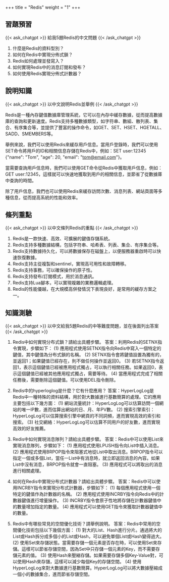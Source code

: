 +++
title = "Redis"
weight = "1"
+++
## 習題預習
{{< ask_chatgpt >}}
給我5題Redis的中文問題
{{< /ask_chatgpt >}}

1. 什麼是Redis的資料型別？
2. 如何在Redis中實現分佈式鎖？
3. Redis如何處理並發寫入？
4. 如何實現Redis中的消息訂閱和發布？
5. 如何使用Redis實現分佈式計數器？   

## 說明知識
{{< ask_chatgpt >}}
以中文說明Redis並舉例
{{< /ask_chatgpt >}}

Redis是一種內存鍵值數據庫管理系統，它可以在內存中緩存數據，從而提高數據庫的查詢和更新速度。Redis支持多種數據類型，如字符串、數組、散列表、集合、有序集合等，並提供了豐富的操作命令，如GET、SET、HSET、HGETALL、SADD、SMEMBERS等。

舉例來說，我們可以使用Redis來緩存用戶信息。當用戶登錄時，我們可以使用SET命令將用戶的ID和相關信息存儲在Redis中，例如：SET user:12345 {"name": "Tom", "age": 20, "email": "tom@email.com"}。

當需要查詢用戶信息時，我們可以使用GET命令從Redis中獲取用戶信息，例如：GET user:12345，這樣就可以快速地獲取到用戶的相關信息，並節省了從數據庫中查詢的時間。

除了用戶信息，我們也可以使用Redis來緩存訪問次數、消息列表、網站頁面等多種信息，從而提高系統的性能和效率。   

## 條列重點
{{< ask_chatgpt >}}
以中文條列Redis的重點
{{< /ask_chatgpt >}}

1. Redis是一款快速、高效、可擴展的鍵值存儲系統。
2. Redis支持多種數據結構，包括字符串、哈希表、列表、集合、有序集合等。
3. Redis支持數據持久化，可以將數據保存在磁盤上，以便服務器重啟時可以快速恢復數據。
4. Redis支持主從複製和sentinel，實現高可用性和故障轉移。
5. Redis支持事務，可以確保操作的原子性。
6. Redis支持發布/訂閱模式，用於消息通訊。
7. Redis支持Lua腳本，可以實現複雜的業務邏輯處理。
8. Redis的性能優越，在大規模高併發情況下表現良好，是常用的緩存方案之一。   

## 知識測驗
{{< ask_chatgpt >}}
以中文給我5題Redis的中等難度問題，並在後面列出答案
{{< /ask_chatgpt >}}

1. Redis中如何實現分布式鎖？請給出具體步驟。
答案：利用Redis的SETNX指令實現，步驟如下：
(1) 應用程式使用SETNX指令向Redis中寫入一個特定的鍵值，其中鍵值為分布式鎖的名稱。
(2) SETNX指令會將鍵值設置為獨有的，並返回1；如果鍵值已經存在，則不做任何操作並返回0。
(3) 若SETNX指令返回1，表示這個鍵值已經被應用程式獨占，可以執行相關任務。如果返回0，表示這個鍵值已經被其他應用程式獨占，需要等待。
(4) 當應用程式完成了相關任務後，需要刪除這個鍵值。可以使用DEL指令刪除。

2. Redis中的hyperloglog是什麼？它有什麼應用？
答案：HyperLogLog是Redis中一種特殊的資料結構，用於對大數據進行基數簡算的處理。它的應用主要包括以下幾方面：
(1) 網站流量統計：HyperLogLog可以估算訪問一個網站的唯一IP數，進而估算出網站的日、月、年PV數。
(2) 搜索引擎索引：HyperLogLog可以估算搜索引擎中網頁的不同詞頻，進而實現高效的索引和搜索。
(3) 社交網絡：HyperLogLog可以估算不同用戶的好友數，進而實現高效的好友推薦。

3. Redis中如何實現消息隊列？請給出具體步驟。
答案：Redis中可以使用List來實現消息隊列，步驟如下：
(1) 應用程式使用LPUSH指令向List中插入消息。
(2) 應用程式使用BRPOP指令來阻塞式地從List中取出消息。BRPOP指令可以指定一個或多個List，當任一List中有消息時，就立即返回消息的內容。如果List中沒有消息，BRPOP指令就會一直阻塞。
(3) 應用程式可以將取出的消息進行相關處理。

4. 如何在Redis中實現分布式計數器？請給出具體步驟。
答案：Redis中可以使用INCRBY指令來實現分布式計數器，步驟如下：
(1) 每個應用程式使用一個特定的鍵值作為計數器的名稱。
(2) 應用程式使用INCRBY指令向Redis中的計數器鍵值進行增量操作。
(3) INCRBY指令會原子性地將存儲在計數器鍵值中的數量增加指定的數量。
(4) 應用程式可以使用GET指令來獲取計數器鍵值中的數量。

5. Redis中有哪些常見的空間優化技術？請舉例說明。
答案：Redis中常用的空間優化技術包括以下幾個方面：
(1) 對大的List、Hash進行分片。通過將大的List或Hash拆分成多個小的List或Hash，可以避免單個List或Hash變得過大。
(2) 使用Set來存儲狀態。當需要存儲一個元素是否存在時，可以使用Set來存儲。這樣可以節省存儲空間，因為Set中只存儲一個元素的Key，而不需要存儲元素的值。
(3) 使用Hash來壓縮存儲。如果需要存儲多個Key-Value對，可以使用Hash來存儲，這樣可以減少每個Key的存儲空間。
(4) 使用HyperLogLog來對大數據進行基數簡算。HyperLogLog可以將大數據壓縮成一個小的數據集合，進而節省存儲空間。   

